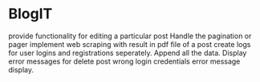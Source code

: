 # BlogIT
provide functionality for editing a particular post
Handle the pagination or pager
implement web scraping with result in pdf file of a post
create logs for user logins and registrations seperately. Append all the data.
Display error messages for delete post
wrong login credentials error message display.